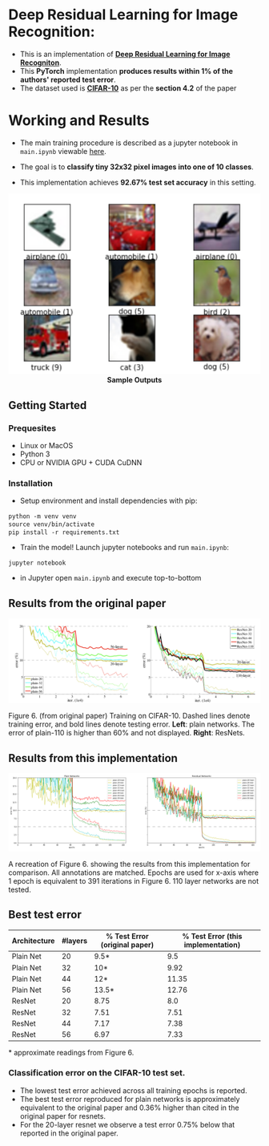 # Deep Residual Learning for Image Recognition: 

- This is an implementation of  [**Deep Residual Learning for Image Recogniton**](https://arxiv.org/abs/1512.03385). 
- This **PyTorch** implementation **produces results within 1% of the authors' reported test error**. 
- The dataset used is [**CIFAR-10**](https://www.cs.toronto.edu/~kriz/cifar.html) as per the **section 4.2** of the paper

# Working and Results

- The main training procedure is described as a jupyter notebook in `main.ipynb` viewable [here](https://nbviewer.jupyter.org/github/a-martyn/resnet/blob/master/main.ipynb).

- The goal is to **classify tiny 32x32 pixel images into one of 10 classes**. 

- This implementation achieves **92.67% test set accuracy** in this setting.

<p align='center'>
<img src="https://github.com/AdiNarendra98/Papers-on-Vision/blob/main/Re-Implementations/13.Deep%20Residual%20Learning%20for%20Image%20Recognition/ResNet(PyTorch)/assets/cifar10.png"<br><br>
<b>Sample Outputs</b><br>
</p>

## Getting Started

### Prequesites

- Linux or MacOS
- Python 3
- CPU or NVIDIA GPU + CUDA CuDNN

### Installation

- Setup environment and install dependencies with pip:

```
python -m venv venv
source venv/bin/activate
pip install -r requirements.txt
```

- Train the model! Launch jupyter notebooks and run `main.ipynb`:

```
jupyter notebook
```
- in Jupyter open `main.ipynb` and execute top-to-bottom


 ## Results from the original paper

![Figure 6.](./assets/fig6.png)

Figure 6. (from original paper) Training on CIFAR-10. Dashed lines denote training error, and bold lines denote testing error. **Left**: plain networks. The error of plain-110 is higher than 60% and not displayed. **Right**: ResNets.

## Results from this implementation

![Figure 6. Recreation](./assets/fig6_recreation.png)

A recreation of Figure 6. showing the results from this implementation for comparison. All annotations are matched. Epochs are used for x-axis where 1 epoch is equivalent to 391 iterations in Figure 6. 110 layer networks are not tested.

## Best test error

| Architecture | #layers | % Test Error (original paper) | % Test Error (this implementation)  |
| --- | --- | --- | --- |
| Plain Net | 20 | 9.5\* | 9.5 |
| Plain Net | 32 | 10\* | 9.92 |
| Plain Net | 44 | 12\* | 11.35 |
| Plain Net | 56 | 13.5\* | 12.76 |
| ResNet | 20 | 8.75 | 8.0 |
| ResNet | 32 | 7.51 | 7.51 |
| ResNet | 44 | 7.17 | 7.38 |
| ResNet | 56 | 6.97 | 7.33 |

\* approximate readings from Figure 6.

### Classification error on the CIFAR-10 test set. 
- The lowest test error achieved across all training epochs is reported. 
- The best test error reproduced for plain networks is approximately equivalent to the original paper and 0.36% higher than cited in the original paper for resnets. 
- For the 20-layer resnet we observe a test error 0.75% below that reported in the original paper.

